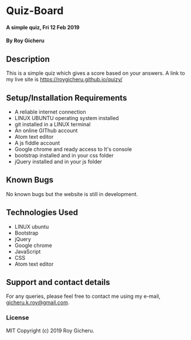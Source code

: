 # Quiz-Board
#### A simple quiz,  Fri 12 Feb 2019
#### By Roy Gicheru
## Description
This is a simple quiz which gives a score based on your answers. A link to my live site is https://roygicheru.github.io/quizy/
## Setup/Installation Requirements
* A reliable internet connection
* LINUX UBUNTU operating system installed
* git installed in a LINUX terminal
* An online GIThub account
* Atom text editor
* A js fiddle account
* Google chrome and ready access to It's console
* bootstrap installed and in your css folder
* jQuery installed and in your js folder
## Known Bugs
No known bugs but the website is still in development.
## Technologies Used
* LINUX ubuntu
* Bootstrap
* jQuery
* Google chrome
* JavaScript
* CSS
* Atom text editor
## Support and contact details
For any queries, please feel free to contact me using my e-mail, gicheru.k.roy@gmail.com.
### License
MIT Copyright (c) 2019 Roy Gicheru.
